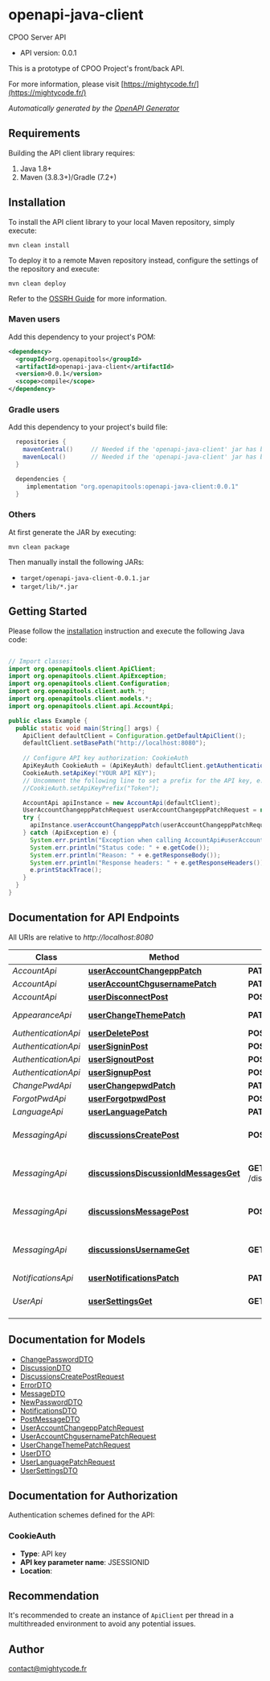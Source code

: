 # openapi-java-client

CPOO Server API
- API version: 0.0.1

This is a prototype of CPOO Project's front/back API.


  For more information, please visit [https://mightycode.fr/](https://mightycode.fr/)

*Automatically generated by the [OpenAPI Generator](https://openapi-generator.tech)*


## Requirements

Building the API client library requires:
1. Java 1.8+
2. Maven (3.8.3+)/Gradle (7.2+)

## Installation

To install the API client library to your local Maven repository, simply execute:

```shell
mvn clean install
```

To deploy it to a remote Maven repository instead, configure the settings of the repository and execute:

```shell
mvn clean deploy
```

Refer to the [OSSRH Guide](http://central.sonatype.org/pages/ossrh-guide.html) for more information.

### Maven users

Add this dependency to your project's POM:

```xml
<dependency>
  <groupId>org.openapitools</groupId>
  <artifactId>openapi-java-client</artifactId>
  <version>0.0.1</version>
  <scope>compile</scope>
</dependency>
```

### Gradle users

Add this dependency to your project's build file:

```groovy
  repositories {
    mavenCentral()     // Needed if the 'openapi-java-client' jar has been published to maven central.
    mavenLocal()       // Needed if the 'openapi-java-client' jar has been published to the local maven repo.
  }

  dependencies {
     implementation "org.openapitools:openapi-java-client:0.0.1"
  }
```

### Others

At first generate the JAR by executing:

```shell
mvn clean package
```

Then manually install the following JARs:

* `target/openapi-java-client-0.0.1.jar`
* `target/lib/*.jar`

## Getting Started

Please follow the [installation](#installation) instruction and execute the following Java code:

```java

// Import classes:
import org.openapitools.client.ApiClient;
import org.openapitools.client.ApiException;
import org.openapitools.client.Configuration;
import org.openapitools.client.auth.*;
import org.openapitools.client.models.*;
import org.openapitools.client.api.AccountApi;

public class Example {
  public static void main(String[] args) {
    ApiClient defaultClient = Configuration.getDefaultApiClient();
    defaultClient.setBasePath("http://localhost:8080");
    
    // Configure API key authorization: CookieAuth
    ApiKeyAuth CookieAuth = (ApiKeyAuth) defaultClient.getAuthentication("CookieAuth");
    CookieAuth.setApiKey("YOUR API KEY");
    // Uncomment the following line to set a prefix for the API key, e.g. "Token" (defaults to null)
    //CookieAuth.setApiKeyPrefix("Token");

    AccountApi apiInstance = new AccountApi(defaultClient);
    UserAccountChangeppPatchRequest userAccountChangeppPatchRequest = new UserAccountChangeppPatchRequest(); // UserAccountChangeppPatchRequest | 
    try {
      apiInstance.userAccountChangeppPatch(userAccountChangeppPatchRequest);
    } catch (ApiException e) {
      System.err.println("Exception when calling AccountApi#userAccountChangeppPatch");
      System.err.println("Status code: " + e.getCode());
      System.err.println("Reason: " + e.getResponseBody());
      System.err.println("Response headers: " + e.getResponseHeaders());
      e.printStackTrace();
    }
  }
}

```

## Documentation for API Endpoints

All URIs are relative to *http://localhost:8080*

Class | Method | HTTP request | Description
------------ | ------------- | ------------- | -------------
*AccountApi* | [**userAccountChangeppPatch**](docs/AccountApi.md#userAccountChangeppPatch) | **PATCH** /user/account/changepp | 
*AccountApi* | [**userAccountChgusernamePatch**](docs/AccountApi.md#userAccountChgusernamePatch) | **PATCH** /user/account/chgusername | 
*AccountApi* | [**userDisconnectPost**](docs/AccountApi.md#userDisconnectPost) | **POST** /user/disconnect | 
*AppearanceApi* | [**userChangeThemePatch**](docs/AppearanceApi.md#userChangeThemePatch) | **PATCH** /user/change-theme | Change user theme
*AuthenticationApi* | [**userDeletePost**](docs/AuthenticationApi.md#userDeletePost) | **POST** /user/delete | 
*AuthenticationApi* | [**userSigninPost**](docs/AuthenticationApi.md#userSigninPost) | **POST** /user/signin | 
*AuthenticationApi* | [**userSignoutPost**](docs/AuthenticationApi.md#userSignoutPost) | **POST** /user/signout | 
*AuthenticationApi* | [**userSignupPost**](docs/AuthenticationApi.md#userSignupPost) | **POST** /user/signup | 
*ChangePwdApi* | [**userChangepwdPatch**](docs/ChangePwdApi.md#userChangepwdPatch) | **PATCH** /user/changepwd | 
*ForgotPwdApi* | [**userForgotpwdPost**](docs/ForgotPwdApi.md#userForgotpwdPost) | **POST** /user/forgotpwd | 
*LanguageApi* | [**userLanguagePatch**](docs/LanguageApi.md#userLanguagePatch) | **PATCH** /user/language | 
*MessagingApi* | [**discussionsCreatePost**](docs/MessagingApi.md#discussionsCreatePost) | **POST** /discussions/create | Create a new discussion
*MessagingApi* | [**discussionsDiscussionIdMessagesGet**](docs/MessagingApi.md#discussionsDiscussionIdMessagesGet) | **GET** /discussions/{discussion_id}/messages | Get all messages in a conversation
*MessagingApi* | [**discussionsMessagePost**](docs/MessagingApi.md#discussionsMessagePost) | **POST** /discussions/message | Send a message in a disccusion
*MessagingApi* | [**discussionsUsernameGet**](docs/MessagingApi.md#discussionsUsernameGet) | **GET** /discussions/{username} | Get a list of all discussions of a user
*NotificationsApi* | [**userNotificationsPatch**](docs/NotificationsApi.md#userNotificationsPatch) | **PATCH** /user/notifications | 
*UserApi* | [**userSettingsGet**](docs/UserApi.md#userSettingsGet) | **GET** /user/settings | Get user settings information


## Documentation for Models

 - [ChangePasswordDTO](docs/ChangePasswordDTO.md)
 - [DiscussionDTO](docs/DiscussionDTO.md)
 - [DiscussionsCreatePostRequest](docs/DiscussionsCreatePostRequest.md)
 - [ErrorDTO](docs/ErrorDTO.md)
 - [MessageDTO](docs/MessageDTO.md)
 - [NewPasswordDTO](docs/NewPasswordDTO.md)
 - [NotificationsDTO](docs/NotificationsDTO.md)
 - [PostMessageDTO](docs/PostMessageDTO.md)
 - [UserAccountChangeppPatchRequest](docs/UserAccountChangeppPatchRequest.md)
 - [UserAccountChgusernamePatchRequest](docs/UserAccountChgusernamePatchRequest.md)
 - [UserChangeThemePatchRequest](docs/UserChangeThemePatchRequest.md)
 - [UserDTO](docs/UserDTO.md)
 - [UserLanguagePatchRequest](docs/UserLanguagePatchRequest.md)
 - [UserSettingsDTO](docs/UserSettingsDTO.md)


<a id="documentation-for-authorization"></a>
## Documentation for Authorization


Authentication schemes defined for the API:
<a id="CookieAuth"></a>
### CookieAuth

- **Type**: API key
- **API key parameter name**: JSESSIONID
- **Location**: 


## Recommendation

It's recommended to create an instance of `ApiClient` per thread in a multithreaded environment to avoid any potential issues.

## Author

contact@mightycode.fr

